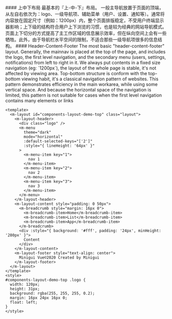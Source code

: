 <cn>
#### 上中下布局
最基本的『上-中-下』布局。
一般主导航放置于页面的顶端，从左自右依次为：logo、一级导航项、辅助菜单（用户、设置、通知等）。通常将内容放在固定尺寸（例如：1200px）内，整个页面排版稳定，不受用户终端显示器影响；上下级的结构符合用户上下浏览的习惯，也是较为经典的网站导航模式。页面上下切分的方式提高了主工作区域的信息展示效率，但在纵向空间上会有一些牺牲。此外，由于导航栏水平空间的限制，不适合那些一级导航项很多的信息结构。
</cn>

<us>
#### Header-Content-Footer
The most basic "header-content-footer" layout.
Generally, the mainnav is placed at the top of the page, and includes the logo, the first level navigation, and the secondary menu (users, settings, notifications) from left to right in it.
We always put contents in a fixed size navigation (eg: `1200px`), the layout of the whole page is stable, it's not affected by viewing area.
Top-bottom structure is conform with the top-bottom viewing habit, it's a classical navigation pattern of websites. This pattern demonstrates efficiency in the main workarea, while using some vertical space. And because the horizontal space of the navigation is limited, this pattern is not suitable for cases when the first level navigation contains many elements or links
</us>

```vue
<template>
  <m-layout id="components-layout-demo-top" class="layout">
    <m-layout-header>
      <div class="logo" />
      <m-menu
        theme="dark"
        mode="horizontal"
        :default-selected-keys="['2']"
        :style="{ lineHeight: '64px' }"
      >
        <m-menu-item key="1">
          nav 1
        </m-menu-item>
        <m-menu-item key="2">
          nav 2
        </m-menu-item>
        <m-menu-item key="3">
          nav 3
        </m-menu-item>
      </m-menu>
    </m-layout-header>
    <m-layout-content style="padding: 0 50px">
      <m-breadcrumb style="margin: 16px 0">
        <m-breadcrumb-item>Home</m-breadcrumb-item>
        <m-breadcrumb-item>List</m-breadcrumb-item>
        <m-breadcrumb-item>App</m-breadcrumb-item>
      </m-breadcrumb>
      <div :style="{ background: '#fff', padding: '24px', minHeight: '280px' }">
        Content
      </div>
    </m-layout-content>
    <m-layout-footer style="text-align: center">
      Minigui Vue©2020 Created by Minigui
    </m-layout-footer>
  </m-layout>
</template>
<style>
#components-layout-demo-top .logo {
  width: 120px;
  height: 31px;
  background: rgba(255, 255, 255, 0.2);
  margin: 16px 24px 16px 0;
  float: left;
}
</style>
```
